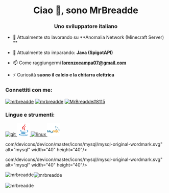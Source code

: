 <h1 align="center">Ciao 👋, sono MrBreadde</h1>
<h3 align="center">Uno sviluppatore italiano</h3>

- 🔭 Attualmente sto lavorando su **Anomalia Network (Minecraft Server) **

- 🌱 Attualmente sto imparando: **Java (SpigotAPI)**

- 📫 Come raggiungermi **lorenzocampa07@gmail.com**

- ⚡ Curiosità **suono il calcio e la chitarra elettrica**

<h3 align ="left">Connettiti con me:</h3>
<p align="left">
<a href="https://twitter.com/mrbreadde" target="blank"><img align="center" src ="https://raw.githubusercontent.com/rahuldkjain/github-profile-readme-generator/master/src/images/icons/Social/twitter.svg" alt="mrbreadde" height="30" width="40" /></a>
<a href="https://www.youtube.com/c/mrbreadde" target="blank"><img align="center" src="https://raw.githubusercontent.com/rahuldkjain/github-profile -readme-generator/master/src/images/icons/Social/youtube.svg" alt="mrbreadde" height="30" width="40" /></a>
<a href="https://discord .gg/MrBreadde#8115" target="blank"><img align="center" src="https://raw.githubusercontent.com/rahuldkjain/github-profile-readme-generator/master/src/images/icons /Social/discord.svg" alt="MrBreadde#8115" height="30" width="40" /></a>
</p>

<h3 align="left">Lingue e strumenti:</h3>
<p align="left"> <a href="https://git-scm.com/" target="_blank" rel="noreferrer"> <img src="https://www.vectorlogo.zone/ logos/git-scm/git-scm-icon.svg" alt="git" width="40" height="40"/> </a> <a href="https://www.java.com" target="_blank" rel="noreferrer"> <img src="https://raw.githubusercontent.com/devicons/devicon/master/icons/java/java-original.svg" alt="java" width=" 40" height="40"/> </a> <a href="https://www.linux.org/" target="_blank" rel="noreferrer"> <img src="https://raw .githubusercontent.com/devicons/devicon/master/icons/linux/linux-original.svg" alt="linux" width="40" height="40"/> </a> <a href="https://www. mysql.com/" target="_blank" rel="noreferrer"> <img src="https://raw.githubusercontent.com/devicons/devicon/master/icons/mysql/mysql-original-wordmark.svg" alt ="mysql" width="40" height="40"/> </a> </p>com/devicons/devicon/master/icons/mysql/mysql-original-wordmark.svg" alt="mysql" width="40" height="40"/> </a> </p>com/devicons/devicon/master/icons/mysql/mysql-original-wordmark.svg" alt="mysql" width="40" height="40"/> </a> </p>

<p><img align="left" src="https://github-readme-stats.vercel.app/api/top-langs?username=mrbreadde&show_icons=true&theme=dark&locale=en&layout=compact" alt="mrbreadde" /></p>

<p> <img align="center" src="https://github-readme-stats.vercel.app/api?username=mrbreadde&show_icons=true&theme=dark&locale=en" alt=" mrbreadde" /></p>

<p><img align="center" src="https://github-readme-streak-stats.herokuapp.com/?user=mrbreadde&theme=dark" alt="mrbreadde" / ></p>
